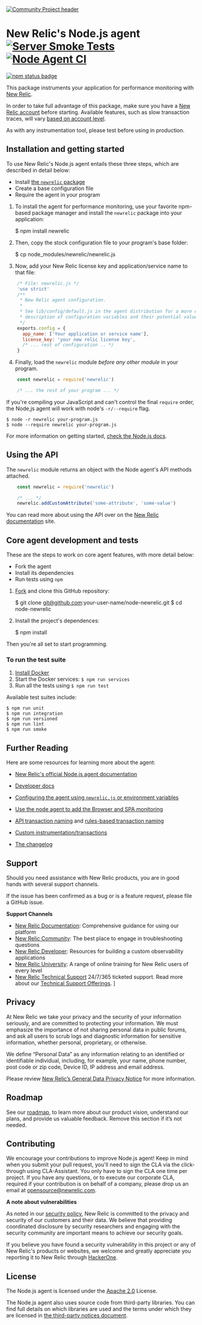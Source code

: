 [![Community Project header](https://github.com/newrelic/opensource-website/raw/master/src/images/categories/Community_Project.png)](https://opensource.newrelic.com/oss-category/#community-project)

# New Relic's Node.js agent [![Server Smoke Tests][3]][4] [![Node Agent CI][5]][6]

[![npm status badge][1]][2]

This package instruments your application for performance monitoring with [New Relic](https://newrelic.com).

In order to take full advantage of this package, make sure you have a [New Relic account](https://newrelic.com) before starting. Available features, such as slow transaction traces, will vary [based on account level](https://newrelic.com/application-monitoring/features).

As with any instrumentation tool, please test before using in production.

## Installation and getting started

To use New Relic's Node.js agent entails these three steps, which are described in detail below:

- Install [the `newrelic` package](https://www.npmjs.com/package/newrelic)
- Create a base configuration file
- Require the agent in your program

1. To install the agent for performance monitoring, use your favorite npm-based package manager and install the `newrelic` package into your application:

    $ npm install newrelic

2. Then, copy the stock configuration file to your program's base folder:

    $ cp node_modules/newrelic/newrelic.js

3. Now, add your New Relic license key and application/service name to that file:

```js
    /* File: newrelic.js */
    'use strict'
    /**
     * New Relic agent configuration.
     *
     * See lib/config/default.js in the agent distribution for a more complete
     * description of configuration variables and their potential values.
     */
    exports.config = {
      app_name: ['Your application or service name'],
      license_key: 'your new relic license key',
      /* ... rest of configuration .. */
    }
```

4. Finally, load the `newrelic` module _before any other module_ in your program.

```js
    const newrelic = require('newrelic')

    /* ... the rest of your program ... */
```

If you're compiling your JavaScript and can't control the final `require` order, the Node,js agent will work with node's `-r/--require` flag.

    $ node -r newrelic your-program.js
    $ node --require newrelic your-program.js

For more information on getting started, [check the Node.js docs](https://docs.newrelic.com/docs/agents/nodejs-agent/getting-started/introduction-new-relic-nodejs).

## Using the API

The `newrelic` module returns an object with the Node agent's API methods attached.

```js
    const newrelic = require('newrelic')

    /* ... */
    newrelic.addCustomAttribute('some-attribute', 'some-value')
```

You can read more about using the API over on the [New Relic documentation](https://docs.newrelic.com/docs/agents/nodejs-agent/api-guides/guide-using-nodejs-agent-api) site.

## Core agent development and tests

These are the steps to work on core agent features, with more detail below:

- Fork the agent
- Install its dependencies
- Run tests using `npm`

1. [Fork](https://github.com/newrelic/node-newrelic/fork) and clone this GitHub repository:

    $ git clone git@github.com:your-user-name/node-newrelic.git
    $ cd node-newrelic

2. Install the project's dependences:

    $ npm install

Then you're all set to start programming.

### To run the test suite

1. [Install Docker](https://www.docker.com/products/docker-desktop)
2. Start the Docker services: `$ npm run services`
3. Run all the tests using `$ npm run test`

Available test suites include:

    $ npm run unit
    $ npm run integration
    $ npm run versioned
    $ npm run lint
    $ npm run smoke

## Further Reading

Here are some resources for learning more about the agent:

- [New Relic's official Node.js agent documentation](https://docs.newrelic.com/docs/agents/nodejs-agent)

- [Developer docs](http://newrelic.github.io/node-newrelic/docs/)

- [Configuring the agent using `newrelic.js` or environment variables](https://docs.newrelic.com/docs/agents/nodejs-agent/installation-configuration/nodejs-agent-configuration)

- [Use the node agent to add the Browser and SPA monitoring](https://docs.newrelic.com/docs/agents/nodejs-agent/supported-features/new-relic-browser-nodejs-agent)

- [API transaction naming](https://docs.newrelic.com/docs/agents/nodejs-agent/api-guides/nodejs-agent-api#request-names) and [rules-based transaction naming](https://docs.newrelic.com/docs/agents/nodejs-agent/api-guides/nodejs-agent-api#ignoring)

- [Custom instrumentation/transactions](https://docs.newrelic.com/docs/agents/nodejs-agent/api-guides/guide-using-nodejs-agent-api#creating-transactions)

- [The changelog](https://github.com/newrelic/node-newrelic/blob/main/NEWS.md)

## Support

Should you need assistance with New Relic products, you are in good hands with several support channels.

If the issue has been confirmed as a bug or is a feature request, please file a GitHub issue.

**Support Channels**
>
* [New Relic Documentation](https://docs.newrelic.com/docs/agents/nodejs-agent/getting-started/introduction-new-relic-nodejs): Comprehensive guidance for using our platform
* [New Relic Community](https://discuss.newrelic.com/c/support-products-agents/node-js-agent/): The best place to engage in troubleshooting questions
* [New Relic Developer](https://developer.newrelic.com/): Resources for building a custom observability applications
* [New Relic University](https://learn.newrelic.com/): A range of online training for New Relic users of every level
* [New Relic Technical Support](https://support.newrelic.com/) 24/7/365 ticketed support. Read more about our [Technical Support Offerings](https://docs.newrelic.com/docs/licenses/license-information/general-usage-licenses/support-plan). 
]

## Privacy
At New Relic we take your privacy and the security of your information seriously, and are committed to protecting your information. We must emphasize the importance of not sharing personal data in public forums, and ask all users to scrub logs and diagnostic information for sensitive information, whether personal, proprietary, or otherwise.

We define “Personal Data” as any information relating to an identified or identifiable individual, including, for example, your name, phone number, post code or zip code, Device ID, IP address and email address.

Please review [New Relic’s General Data Privacy Notice](https://newrelic.com/termsandconditions/privacy) for more information.

## Roadmap

See our [roadmap](./ROADMAP_Node.md), to learn more about our product vision, understand our plans, and provide us valuable feedback. Remove this section if it’s not needed.

## Contributing

We encourage your contributions to improve Node.js agent! Keep in mind when you submit your pull request, you'll need to sign the CLA via the click-through using CLA-Assistant. You only have to sign the CLA one time per project.
If you have any questions, or to execute our corporate CLA, required if your contribution is on behalf of a company,  please drop us an email at opensource@newrelic.com.

**A note about vulnerabilities**

As noted in our [security policy](https://github.com/newrelic/.github/blob/master/SECURITY.md), New Relic is committed to the privacy and security of our customers and their data. We believe that providing coordinated disclosure by security researchers and engaging with the security community are important means to achieve our security goals.

If you believe you have found a security vulnerability in this project or any of New Relic's products or websites, we welcome and greatly appreciate you reporting it to New Relic through [HackerOne](https://hackerone.com/newrelic).

## License

The Node.js agent is licensed under the [Apache 2.0](http://apache.org/licenses/LICENSE-2.0.txt) License.

The Node.js agent also uses source code from third-party libraries. You can find full details on which libraries are used and the terms under which they are licensed in [the third-party notices document](https://github.com/newrelic/node-newrelic/blob/main/THIRD_PARTY_NOTICES.md).


[1]: https://nodei.co/npm/newrelic.png
[2]: https://nodei.co/npm/newrelic
[3]: https://github.com/newrelic/node-newrelic/workflows/Server%20Smoke%20Tests/badge.svg
[4]: https://github.com/newrelic/node-newrelic/actions?query=workflow%3A%22Server+Smoke+Tests%22
[5]: https://github.com/newrelic/node-newrelic/workflows/Node%20Agent%20CI/badge.svg
[6]: https://github.com/newrelic/node-newrelic/actions?query=workflow%3A%22Node+Agent+CI%22